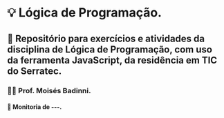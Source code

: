 # 💡 Lógica de Programação.
## 🔦 Repositório para exercícios e atividades da disciplina de Lógica de Programação, com uso da ferramenta JavaScript, da residência em TIC do Serratec.
### 👨‍🏫 Prof. Moisés Badinni.
#### 👀 Monitoria de ---.
